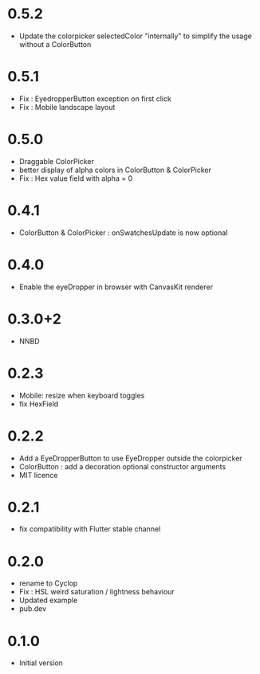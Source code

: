 # 0.5.2

- Update the colorpicker selectedColor "internally" to simplify the usage without a ColorButton

# 0.5.1

- Fix : EyedropperButton exception on first click
- Fix : Mobile landscape layout

# 0.5.0

- Draggable ColorPicker
- better display of alpha colors in ColorButton & ColorPicker  
- Fix : Hex value field with alpha = 0
# 0.4.1

- ColorButton & ColorPicker : onSwatchesUpdate is now optional  

# 0.4.0

- Enable the eyeDropper in browser with CanvasKit renderer

# 0.3.0+2

- NNBD

# 0.2.3

- Mobile: resize when keyboard toggles 
- fix HexField

# 0.2.2

- Add a EyeDropperButton to use EyeDropper outside the colorpicker
- ColorButton : add a decoration optional constructor arguments
- MIT licence

# 0.2.1

- fix compatibility with Flutter stable channel

# 0.2.0

- rename to Cyclop
- Fix : HSL weird saturation / lightness behaviour
- Updated example
- pub.dev

# 0.1.0

- Initial version

